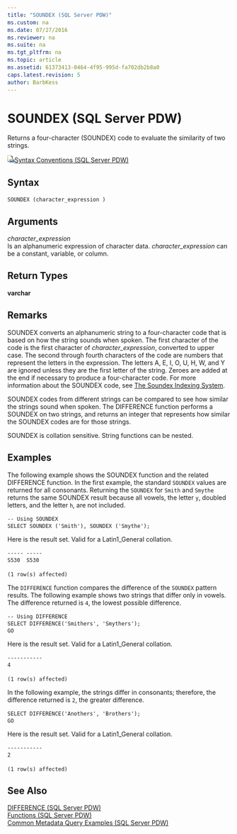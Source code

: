 ```yaml
---
title: "SOUNDEX (SQL Server PDW)"
ms.custom: na
ms.date: 07/27/2016
ms.reviewer: na
ms.suite: na
ms.tgt_pltfrm: na
ms.topic: article
ms.assetid: 61373413-0464-4f95-995d-fa702db2b8a0
caps.latest.revision: 5
author: BarbKess
---
```

# SOUNDEX (SQL Server PDW)
Returns a four-character (SOUNDEX) code to evaluate the similarity of two strings.  
  
![Topic link icon](../../mpp/sqlpdw/media/Topic_Link.gif "Topic_Link")[Syntax Conventions &#40;SQL Server PDW&#41;](../../mpp/sqlpdw/syntax-conventions-sql-server-pdw.md)  
  
## Syntax  
  
```  
SOUNDEX (character_expression )  
```  
  
## Arguments  
*character_expression*  
Is an alphanumeric expression of character data. *character_expression* can be a constant, variable, or column.  
  
## Return Types  
**varchar**  
  
## Remarks  
SOUNDEX converts an alphanumeric string to a four-character code that is based on how the string sounds when spoken. The first character of the code is the first character of *character_expression*, converted to upper case. The second through fourth characters of the code are numbers that represent the letters in the expression. The letters A, E, I, O, U, H, W, and Y are ignored unless they are the first letter of the string. Zeroes are added at the end if necessary to produce a four-character code. For more information about the SOUNDEX code, see [The Soundex Indexing System](http://www.archives.gov/research/census/soundex.html).  
  
SOUNDEX codes from different strings can be compared to see how similar the strings sound when spoken. The DIFFERENCE function performs a SOUNDEX on two strings, and returns an integer that represents how similar the SOUNDEX codes are for those strings.  
  
SOUNDEX is collation sensitive. String functions can be nested.  
  
## Examples  
The following example shows the SOUNDEX function and the related DIFFERENCE function. In the first example, the standard `SOUNDEX` values are returned for all consonants. Returning the `SOUNDEX` for `Smith` and `Smythe` returns the same SOUNDEX result because all vowels, the letter `y`, doubled letters, and the letter `h`, are not included.  
  
```  
-- Using SOUNDEX  
SELECT SOUNDEX ('Smith'), SOUNDEX ('Smythe');  
```  
  
Here is the result set. Valid for a Latin1_General collation.  
  
```  
----- -----   
S530  S530    
  
(1 row(s) affected)  
```  
  
The `DIFFERENCE` function compares the difference of the `SOUNDEX` pattern results. The following example shows two strings that differ only in vowels. The difference returned is `4`, the lowest possible difference.  
  
```  
-- Using DIFFERENCE  
SELECT DIFFERENCE('Smithers', 'Smythers');  
GO  
```  
  
Here is the result set. Valid for a Latin1_General collation.  
  
```  
-----------   
4             
  
(1 row(s) affected)  
```  
  
In the following example, the strings differ in consonants; therefore, the difference returned is `2`, the greater difference.  
  
```  
SELECT DIFFERENCE('Anothers', 'Brothers');  
GO  
```  
  
Here is the result set. Valid for a Latin1_General collation.  
  
```  
-----------   
2             
  
(1 row(s) affected)  
```  
  
## See Also  
[DIFFERENCE &#40;SQL Server PDW&#41;](../../mpp/sqlpdw/difference-sql-server-pdw.md)  
[Functions &#40;SQL Server PDW&#41;](../../mpp/sqlpdw/functions-sql-server-pdw.md)  
[Common Metadata Query Examples &#40;SQL Server PDW&#41;](../../mpp/sqlpdw/common-metadata-query-examples-sql-server-pdw.md)  
  
